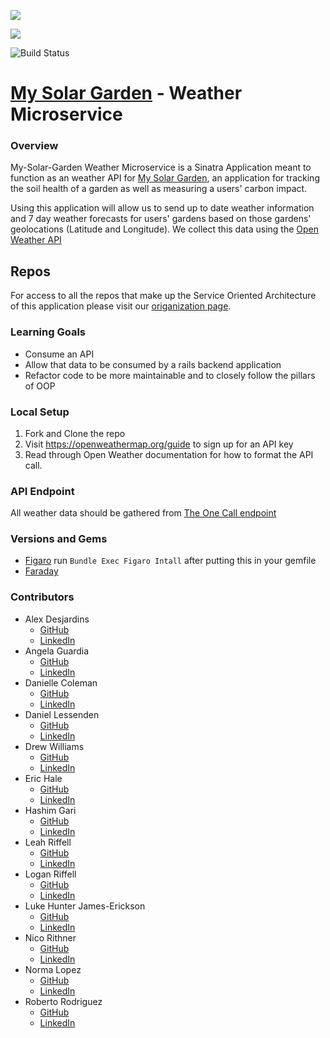 ![](https://img.shields.io/badge/Rails-5.2.4.3-informational?style=flat&logo=<LOGO_NAME>&logoColor=white&color=2bbc8a)    

![](https://img.shields.io/badge/Ruby-2.5.3-informational?style=flat&logo=<LOGO_NAME>&logoColor=white&color=2bbc8a)

![Build Status](https://travis-ci.com/My-Solar-Garden/weather_microservice.svg?branch=main)

# [My Solar Garden](https://solar-garden-fe.herokuapp.com/) - Weather Microservice

### Overview

My-Solar-Garden Weather Microservice is a Sinatra Application meant to function as an weather API for [My Solar Garden](https://solar-garden-fe.herokuapp.com/),  an application for tracking the soil health of a garden as well as measuring a users' carbon impact.

Using this application will allow us to send up to date weather information and 7 day weather forecasts for users' gardens based on those gardens' geolocations (Latitude and Longitude). We collect this data using the [Open Weather API](https://openweathermap.org/)

## Repos
For access to all the repos that make up the Service Oriented Architecture of this application please visit our [origanization page](https://github.com/My-Solar-Garden).


### Learning Goals

* Consume an API 
* Allow that data to be consumed by a rails backend application
* Refactor code to be more maintainable and to closely follow the pillars of OOP


### Local Setup

1. Fork and Clone the repo
2. Visit https://openweathermap.org/guide to sign up for an API key
3. Read through Open Weather documentation for how to format the API call.


### API Endpoint
 
 All weather data should be gathered from [The One Call endpoint](https://openweathermap.org/api/one-call-api)
 
### Versions and Gems
 * [Figaro](https://github.com/laserlemon/figaro) run `Bundle Exec Figaro Intall` after putting this in your gemfile
 * [Faraday](https://github.com/lostisland/faraday)
  
### Contributors

  * Alex Desjardins
    * [GitHub](https://github.com/moosehandlr)
    * [LinkedIn](https://www.linkedin.com/in/alex-desjardins-59297b8b/)
  * Angela Guardia
    * [GitHub](https://github.com/AngelaGuardia)
    * [LinkedIn](https://www.linkedin.com/in/angela-guardia/)
  * Danielle Coleman
    * [GitHub](https://github.com/dcoleman21)
    * [LinkedIn](https://www.linkedin.com/in/danielle-coleman-86ab3b13/)
  * Daniel Lessenden
    * [GitHub](https://github.com/D-Lessenden)
    * [LinkedIn](https://www.linkedin.com/in/lessenden/)
  * Drew Williams
    * [GitHub](https://github.com/drewwilliams5280)
    * [LinkedIn](https://www.linkedin.com/in/drewwilliams5280/)
  * Eric Hale
    * [GitHub](https://github.com/EHale64)
    * [LinkedIn](https://www.linkedin.com/in/eric-hale-656843155/)
  * Hashim Gari
    * [GitHub](https://github.com/hashmaster3k)
    * [LinkedIn](https://www.linkedin.com/in/hashim-gari/)
  * Leah Riffell
    * [GitHub](https://github.com/leahriffell)
    * [LinkedIn](https://www.linkedin.com/in/leah-riffell/)
  * Logan Riffell
    * [GitHub](https://github.com/lkriffell)
    * [LinkedIn](https://www.linkedin.com/in/logan-riffell/)
  * Luke Hunter James-Erickson
    * [GitHub](https://github.com/LHJE)
    * [LinkedIn](https://www.linkedin.com/in/luke-hunter-james-erickson-b65682143/)
  * Nico Rithner 
    * [GitHub](https://github.com/nicorithner)
    * [LinkedIn](https://www.linkedin.com/in/nicorithner/)
  * Norma Lopez 
    * [GitHub](https://github.com/IamNorma)
    * [LinkedIn](https://www.linkedin.com/in/norma-lopez/)
  * Roberto Rodriguez 
    * [GitHub](https://github.com/robertorodriguez12)
    * [LinkedIn](https://www.linkedin.com/in/roberto-j-rodriguez12/)
 
